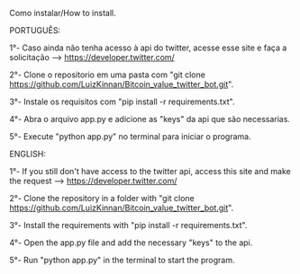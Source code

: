 Como instalar/How to install.

PORTUGUÊS:

1°- Caso ainda não tenha acesso à api do twitter, acesse esse site e faça a solicitação --> https://developer.twitter.com/

2°- Clone o repositorio em uma pasta com "git clone https://github.com/LuizKinnan/Bitcoin_value_twitter_bot.git".

3°- Instale os requisitos com "pip install -r requirements.txt".

4°- Abra o arquivo app.py e adicione as "keys" da api que são necessarias.

5°- Execute "python app.py" no terminal para iniciar o programa.

ENGLISH:

1°- If you still don't have access to the twitter api, access this site and make the request --> https://developer.twitter.com/

2°- Clone the repository in a folder with "git clone https://github.com/LuizKinnan/Bitcoin_value_twitter_bot.git".

3°- Install the requirements with "pip install -r requirements.txt".

4°- Open the app.py file and add the necessary "keys" to the api.

5°- Run "python app.py" in the terminal to start the program.
